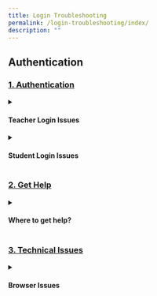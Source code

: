 ```yaml
---
title: Login Troubleshooting
permalink: /login-troubleshooting/index/
description: ""
---
```

<h2>Authentication</h2>

<h3><a id="authentication" target="_blank" href="../login-troubleshooting/authentication/index/">1. Authentication</a>
</h3>
<details>
 <summary><h4>Teacher Login Issues</h4></summary>

<ul>
  <li><a target="_blank" href="/teacher-user-guide/discover/about-resources/">Log in with MIMS (Teacher)</a></li>
  <li><a target="_blank" href="/teacher-user-guide/discover/communitygallery/">Reset SLS Password (Teacher)</a></li>
  <li><a target="_blank" href="/teacher-user-guide/discover/add-existing-activities-from-resources/">Password Reset Email</a></li>
  <li><a target="_blank" href="/teacher-user-guide/discover/add-existing-components-from-resources/">Locked Account</a></li>
</ul>
</details>
	
<details><summary><h4>Student Login Issues</h4></summary>
	
<ul>
  <li><a href="/teacher-user-guide/discover/view-external-resources/" target="_blank">Log in with MIMS (Student)</a></li>
  <li><a href="/teacher-user-guide/discover/embed-whitelisted-websites/" target="_blank">Reset SLS Password (Student)</a></li>
  <li><a href="../login-troubleshooting/authentication/forgot-sls-username/" target="_blank">Forgot SLS Username</a></li>
<li><a href="../login-troubleshooting/authentication/unsuccessful-password-reset-attempts/" target="_blank">Unsuccessful Password Reset Attempts</a></li>
<li><a href="../login-troubleshooting/authentication/unlock-account/" target="_blank">Unlock Account</a></li>
</ul>
</details>

<h3><a id="get-help" target="_blank" href="../login-troubleshooting/get-help/index/">2. Get Help</a>
</h3>
<details>
 <summary><h4>Where to get help?</h4></summary>

<ul>
  <li><a target="_blank" href="../login-troubleshooting/get-help/get-help-from-your-school/">Get Help from your School</a></li>
  <li><a target="_blank" href="../login-troubleshooting/get-help/contact-sls-helpdesk/">Contact SLS Helpdesk</a></li>
</ul>
</details>

<h3><a id="technical-issues" target="_blank" href="../login-troubleshooting/technical-issues/index/">3. Technical Issues</a>
</h3>
<details>
 <summary><h4>Browser Issues</h4></summary>

<ul>
  <li><a target="_blank" href="../login-troubleshooting/technical-issues/operating-system-and-browser-requirements/">Operating System and Browser Requirements</a></li>
  <li><a target="_blank" href="../login-troubleshooting/technical-issues/web-browser-troubleshooting-tips/">Web Browser Troubleshooting Tips</a></li>
  <li><a target="_blank" href="../login-troubleshooting/technical-issues/slow-site-loading/">Slow Site Loading</a></li>
</ul>
</details>